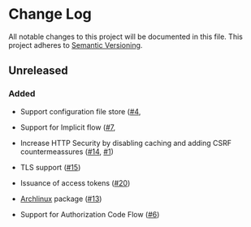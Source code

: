 # Change Log

All notable changes to this project will be documented in this file.
This project adheres to [Semantic Versioning](http://semver.org/).

## Unreleased

### Added

* Support configuration file store
  ([#4](https://gitlab.com/veenj/tiny-auth/issues/4),

* Support for Implicit flow
  ([#7](https://gitlab.com/veenj/tiny-auth/issues/7),

* Increase HTTP Security by disabling caching and adding CSRF countermeassures
  ([#14](https://gitlab.com/veenj/tiny-auth/issues/14),
  [#1](https://gitlab.com/veenj/tiny-auth/issues/1))

* TLS support
  ([#15](https://gitlab.com/veenj/tiny-auth/issues/15))

* Issuance of access tokens
  ([#20](https://gitlab.com/veenj/tiny-auth/issues/20))

* [Archlinux](https://www.archlinux.org/) package
  ([#13](https://gitlab.com/veenj/tiny-auth/issues/13))

* Support for Authorization Code Flow
  ([#6](https://gitlab.com/veenj/tiny-auth/issues/6))
